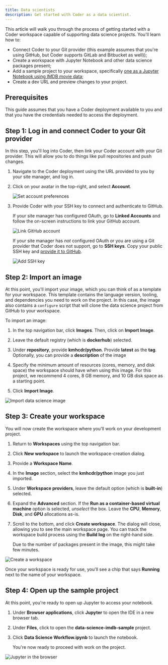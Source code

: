 ```yaml
---
title: Data scientists
description: Get started with Coder as a data scientist.
---
```


This article will walk you through the process of getting started with a Coder
workspace capable of supporting data science projects. You'll learn how to:

- Connect Coder to your Git provider (this example assumes that you're using
  GitHub, but Coder supports GitLab and Bitbucket as well));
- Create a workspace with Jupyter Notebook and other data science packages
  present;
- Add a sample project to your workspace, specifically
  [one as a Jupyter Notebook using IMDB movie data](https://github.com/khorne3/data-science-imdb-sample);
- Create a dev URL and preview changes to your project.

## Prerequisites

This guide assumes that you have a Coder deployment available to you and that
you have the credentials needed to access the deployment.

## Step 1: Log in and connect Coder to your Git provider

In this step, you'll log into Coder, then link your Coder account with your Git
provider. This will allow you to do things like pull repositories and push
changes.

1. Navigate to the Coder deployment using the URL provided to you by your site
   manager, and log in.

1. Click on your avatar in the top-right, and select **Account**.

   ![Set account preferences](../assets/getting-started/account-preferences.png)

1. Provide Coder with your SSH key to connect and authenticate to GitHub.

   If your site manager has configured OAuth, go to **Linked Accounts** and
   follow the on-screen instructions to link your GitHub account.

   ![Link GitHub account](../assets/getting-started/linked-accounts.png)

   If your site manager has _not_ configured OAuth or you are using a Git
   provider that Coder does not support, go to **SSH keys**. Copy your public
   SSH key and
   [provide it to GitHub](https://docs.github.com/en/authentication/connecting-to-github-with-ssh/adding-a-new-ssh-key-to-your-github-account).

   ![Add SSH key](../assets/getting-started/ssh-keys.png)

## Step 2: Import an image

At this point, you'll import your image, which you can think of as a template
for your workspace. This template contains the language version, tooling, and
dependencies you need to work on the project. In this case, the image also
contains a `configure` script that will clone the data science project from
GitHub to your workspace.

To import an image:

1. In the top navigation bar, click **Images**. Then, click on **Import Image**.

1. Leave the default registry (which is **dockerhub**) selected.

1. Under **repository**, provide **kmhcdr/python**. Provide **latest** as the
   **tag**. Optionally, you can provide a **description** of the image

1. Specify the minimum amount of resources (cores, memory, and disk space) the
   workspace should have when using this image. For this project, we recommend 4
   cores, 8 GB memory, and 10 GB disk space as a starting point.

1. Click **Import Image**.

![Import data science image](../assets/getting-started/import-ds-image.png)

## Step 3: Create your workspace

You will now create the workspace where you'll work on your development project.

1. Return to **Workspaces** using the top navigation bar.

1. Click **New workspace** to launch the workspace-creation dialog.

1. Provide a **Workspace Name**.

1. In the **Image** section, select the **kmhcdr/python** image you just
   imported.

1. Under **Workspace providers**, leave the default option (which is
   **built-in**) selected.

1. Expand the **Advanced** section. If the **Run as a container-based virtual
   machine** option is selected, _unselect_ the box. Leave the **CPU**,
   **Memory**, **Disk**, and **GPU** allocations as-is.

1. Scroll to the bottom, and click **Create workspace**. The dialog will close,
   allowing you to see the main workspace page. You can track the workspace
   build process using the **Build log** on the right-hand side.

   Due to the number of packages present in the image, this might take few
   minutes.

![Create a workspace](../assets/getting-started/create-ds-workspace.png)

Once your workspace is ready for use, you'll see a chip that says **Running**
next to the name of your workspace.

## Step 4: Open up the sample project

At this point, you're ready to open up Jupyter to access your notebook.

1. Under **Browser applications**, click **Jupyter** to open the IDE in a new
   browser tab.

1. Under **Files**, click to open the **data-science-imdb-sample** project.

1. Click **Data Science Workflow.ipynb** to launch the notebook.

   You're now ready to proceed with work on the project.

![Jupyter in the browser](../assets/getting-started/jupyter.png)
